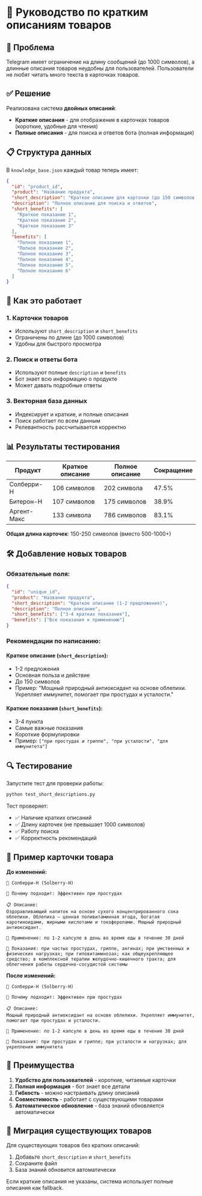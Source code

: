 # 📝 Руководство по кратким описаниям товаров

## 🎯 Проблема

Telegram имеет ограничение на длину сообщений (до 1000 символов), а длинные описания товаров неудобны для пользователей. Пользователи не любят читать много текста в карточках товаров.

## ✅ Решение

Реализована система **двойных описаний**:
- **Краткие описания** - для отображения в карточках товаров (короткие, удобные для чтения)
- **Полные описания** - для поиска и ответов бота (полная информация)

## 📋 Структура данных

В `knowledge_base.json` каждый товар теперь имеет:

```json
{
  "id": "product_id",
  "product": "Название продукта",
  "short_description": "Краткое описание для карточки (до 150 символов)",
  "description": "Полное описание для поиска и ответов",
  "short_benefits": [
    "Краткое показание 1",
    "Краткое показание 2", 
    "Краткое показание 3"
  ],
  "benefits": [
    "Полное показание 1",
    "Полное показание 2",
    "Полное показание 3",
    "Полное показание 4",
    "Полное показание 5",
    "Полное показание 6"
  ]
}
```

## 🔧 Как это работает

### 1. Карточки товаров
- Используют `short_description` и `short_benefits`
- Ограничены по длине (до 1000 символов)
- Удобны для быстрого просмотра

### 2. Поиск и ответы бота
- Используют полные `description` и `benefits`
- Бот знает всю информацию о продукте
- Может давать подробные ответы

### 3. Векторная база данных
- Индексирует и краткие, и полные описания
- Поиск работает по всем данным
- Релевантность рассчитывается корректно

## 📊 Результаты тестирования

| Продукт | Краткое описание | Полное описание | Сокращение |
|---------|------------------|-----------------|------------|
| Солберри-H | 106 символов | 202 символа | 47.5% |
| Битерон-H | 107 символов | 175 символов | 38.9% |
| Аргент-Макс | 133 символа | 786 символов | 83.1% |

**Общая длина карточек**: 150-250 символов (вместо 500-1000+)

## 🛠 Добавление новых товаров

### Обязательные поля:
```json
{
  "id": "unique_id",
  "product": "Название продукта",
  "short_description": "Краткое описание (1-2 предложения)",
  "description": "Полное описание",
  "short_benefits": ["3-4 кратких показания"],
  "benefits": ["Все показания к применению"]
}
```

### Рекомендации по написанию:

#### Краткое описание (`short_description`):
- 1-2 предложения
- Основная польза и действие
- До 150 символов
- Пример: "Мощный природный антиоксидант на основе облепихи. Укрепляет иммунитет, помогает при простудах и усталости."

#### Краткие показания (`short_benefits`):
- 3-4 пункта
- Самые важные показания
- Короткие формулировки
- Пример: `["при простудах и гриппе", "при усталости", "для иммунитета"]`

## 🔍 Тестирование

Запустите тест для проверки работы:
```bash
python test_short_descriptions.py
```

Тест проверяет:
- ✅ Наличие кратких описаний
- ✅ Длину карточек (не превышает 1000 символов)
- ✅ Работу поиска
- ✅ Корректность рекомендаций

## 📱 Пример карточки товара

**До изменений:**
```
💊 Солберри-H (Solberry-H)

🎯 Почему подходит: Эффективен при простудах

📋 Описание:
Оздоравливающий напиток на основе сухого концентрированного сока облепихи. Облепиха — ценная поливитаминная ягода, богатая каротиноидами, жирными кислотами и токоферолами. Мощный природный антиоксидант.

📏 Применение: по 1-2 капсуле в день во время еды в течение 30 дней

💊 Показания: при частых простудах, гриппе, ангинах; при умственных и физических нагрузках; при гиповитаминозах; как общеукрепляющее средство; в комплексной терапии желудочно-кишечного тракта; для облегчения работы сердечно-сосудистой системы
```

**После изменений:**
```
💊 Солберри-H (Solberry-H)

🎯 Почему подходит: Эффективен при простудах

📋 Описание:
Мощный природный антиоксидант на основе облепихи. Укрепляет иммунитет, помогает при простудах и усталости.

📏 Применение: по 1-2 капсуле в день во время еды в течение 30 дней

💊 Показания: при простудах и гриппе; при усталости и нагрузках; для укрепления иммунитета
```

## 🎉 Преимущества

1. **Удобство для пользователей** - короткие, читаемые карточки
2. **Полная информация** - бот знает все детали
3. **Гибкость** - можно настраивать длину описаний
4. **Совместимость** - работает с существующими товарами
5. **Автоматическое обновление** - база знаний обновляется автоматически

## 🔄 Миграция существующих товаров

Для существующих товаров без кратких описаний:
1. Добавьте `short_description` и `short_benefits`
2. Сохраните файл
3. База знаний обновится автоматически

Если краткие описания не указаны, система использует полные описания как fallback.






